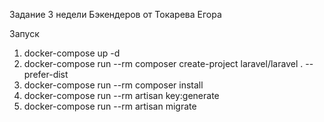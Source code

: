 Задание 3 недели Бэкендеров от Токарева Егора

Запуск
1) docker-compose up -d
2) docker-compose run --rm composer create-project laravel/laravel . --prefer-dist
3) docker-compose run --rm composer install
4) docker-compose run --rm artisan key:generate
5) docker-compose run --rm artisan migrate